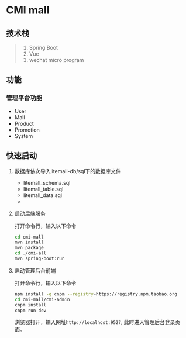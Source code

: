 # CMI mall


## 技术栈

> 1. Spring Boot
> 2. Vue
> 3. wechat micro program



## 功能

### 管理平台功能

* User 
* Mall
* Product
* Promotion
* System

## 快速启动
    
1. 数据库依次导入litemall-db/sql下的数据库文件
    * litemall_schema.sql
    * litemall_table.sql
    * litemall_data.sql
    * 

2. 启动后端服务

    打开命令行，输入以下命令
    
    ```bash
    cd cmi-mall
    mvn install
    mvn package
    cd ./cmi-all
    mvn spring-boot:run
    ```
    
3. 启动管理后台前端

    打开命令行，输入以下命令
    ```bash
    npm install -g cnpm --registry=https://registry.npm.taobao.org
    cd cmi-mall/cmi-admin
    cnpm install
    cnpm run dev
    ```
    浏览器打开，输入网址`http://localhost:9527`, 此时进入管理后台登录页面。
    
